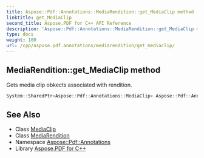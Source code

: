 ```yaml
---
title: Aspose::Pdf::Annotations::MediaRendition::get_MediaClip method
linktitle: get_MediaClip
second_title: Aspose.PDF for C++ API Reference
description: 'Aspose::Pdf::Annotations::MediaRendition::get_MediaClip method. Gets media clip obkects associated with rendition in C++.'
type: docs
weight: 100
url: /cpp/aspose.pdf.annotations/mediarendition/get_mediaclip/
---
```

## MediaRendition::get_MediaClip method


Gets media clip obkects associated with rendition.

```cpp
System::SharedPtr<Aspose::Pdf::Annotations::MediaClip> Aspose::Pdf::Annotations::MediaRendition::get_MediaClip()
```

## See Also

* Class [MediaClip](../../mediaclip/)
* Class [MediaRendition](../)
* Namespace [Aspose::Pdf::Annotations](../../)
* Library [Aspose.PDF for C++](../../../)
